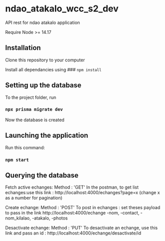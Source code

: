 # ndao_atakalo_wcc_s2_dev

API rest for ndao atakalo application

Require Node >= 14.17

## Installation

Clone this repository to your computer

Install all dependancies using ### `npm install`

## Setting up the database

To the project folder, run

### `npx prisma migrate dev`

Now the database is created

## Launching the application

Run this command:

### `npm start`

## Querying the database

Fetch active echanges:
Method : 'GET'
In the postman, to get list echanges:use this link : http://localhost:4000/echanges?page=x (change x as a number for pagination)

Create echange:
Method : 'POST'
To post in echanges : set theses payload to pass in the link http://localhost:4000/echange
-nom,
-contact,
-nom_kilalao,
-atakalo,
-photos

Desactivate echange:
Method : 'PUT'
To desactivate an echange, use this link and pass an id : http://localhost:4000/echange/desactivate/id
